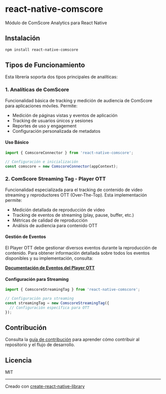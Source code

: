 # react-native-comscore

Módulo de ComScore Analytics para React Native

## Instalación

```sh
npm install react-native-comscore
```

## Tipos de Funcionamiento

Esta librería soporta dos tipos principales de analíticas:

### 1. Analíticas de ComScore

Funcionalidad básica de tracking y medición de audiencia de ComScore para aplicaciones móviles. Permite:

- Medición de páginas vistas y eventos de aplicación
- Tracking de usuarios únicos y sesiones
- Reportes de uso y engagement
- Configuración personalizada de metadatos

#### Uso Básico

```js
import { ComscoreConnector } from 'react-native-comscore';

// Configuración e inicialización
const comscore = new ComscoreConnector(appContext);
```

### 2. ComScore Streaming Tag - Player OTT

Funcionalidad especializada para el tracking de contenido de video streaming y reproductores OTT (Over-The-Top). Esta implementación permite:

- Medición detallada de reproducción de video
- Tracking de eventos de streaming (play, pause, buffer, etc.)
- Métricas de calidad de reproducción
- Análisis de audiencia para contenido OTT

#### Gestión de Eventos

El Player OTT debe gestionar diversos eventos durante la reproducción de contenido. Para obtener información detallada sobre todos los eventos disponibles y su implementación, consulta:

 **[Documentación de Eventos del Player OTT](docs/events.md)**

#### Configuración para Streaming

```js
import { ComscoreStreamingTag } from 'react-native-comscore';

// Configuración para streaming
const streamingTag = new ComscoreStreamingTag({
  // Configuración específica para OTT
});
```

## Contribución

Consulta la [guía de contribución](CONTRIBUTING.md) para aprender cómo contribuir al repositorio y el flujo de desarrollo.

## Licencia

MIT

---

Creado con [create-react-native-library](https://github.com/callstack/react-native-builder-bob)
